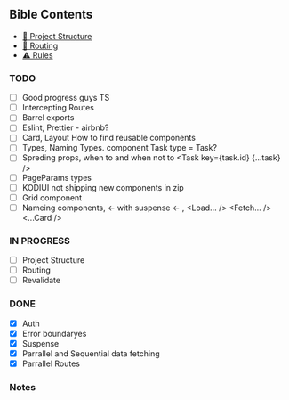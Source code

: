 ## Bible Contents

- [📁 Project Structure](docs/project-structure.md)
- [🔗 Routing](docs/routing.md)
- [⚠️ Rules](docs/rules.md)

### TODO

- [ ] Good progress guys TS
- [ ] Intercepting Routes 
- [ ] Barrel exports
- [ ] Eslint, Prettier - airbnb?
- [ ] Card, Layout How to find reusable components
- [ ] Types, Naming Types. component Task type = Task?
- [ ] Spreding props, when to and when not to <Task key={task.id} {...task} />
- [ ] PageParams types
- [ ] KODIUI not shipping new components in zip
- [ ] Grid component
- [ ] Nameing components, <LoadTodos /> <- with suspense <- <FetchTodos />, <Load... /> <Fetch... /> <...Card />

### IN PROGRESS

- [ ] Project Structure
- [ ] Routing
- [ ] Revalidate 

### DONE

- [x] Auth
- [x] Error boundaryes
- [x] Suspense 
- [x] Parrallel and Sequential data fetching
- [x] Parrallel Routes 

### Notes
